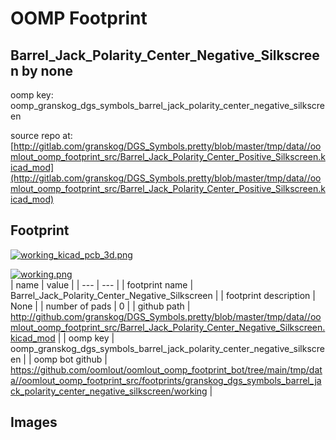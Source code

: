 # OOMP Footprint  
## Barrel_Jack_Polarity_Center_Negative_Silkscreen  by none  
  
oomp key: oomp_granskog_dgs_symbols_barrel_jack_polarity_center_negative_silkscreen  
  
source repo at: [http://gitlab.com/granskog/DGS_Symbols.pretty/blob/master/tmp/data//oomlout_oomp_footprint_src/Barrel_Jack_Polarity_Center_Positive_Silkscreen.kicad_mod](http://gitlab.com/granskog/DGS_Symbols.pretty/blob/master/tmp/data//oomlout_oomp_footprint_src/Barrel_Jack_Polarity_Center_Positive_Silkscreen.kicad_mod)  
## Footprint  
  
[![working_kicad_pcb_3d.png](working_kicad_pcb_3d_600.png)](working_kicad_pcb_3d.png)  
  
[![working.png](working_600.png)](working.png)  
| name | value | 
| --- | --- | 
| footprint name | Barrel_Jack_Polarity_Center_Negative_Silkscreen | 
| footprint description | None | 
| number of pads | 0 | 
| github path | http://github.com/granskog/DGS_Symbols.pretty/blob/master/tmp/data//oomlout_oomp_footprint_src/Barrel_Jack_Polarity_Center_Negative_Silkscreen.kicad_mod | 
| oomp key | oomp_granskog_dgs_symbols_barrel_jack_polarity_center_negative_silkscreen | 
| oomp bot github | https://github.com/oomlout/oomlout_oomp_footprint_bot/tree/main/tmp/data//oomlout_oomp_footprint_src/footprints/granskog_dgs_symbols_barrel_jack_polarity_center_negative_silkscreen/working | 
## Images  
